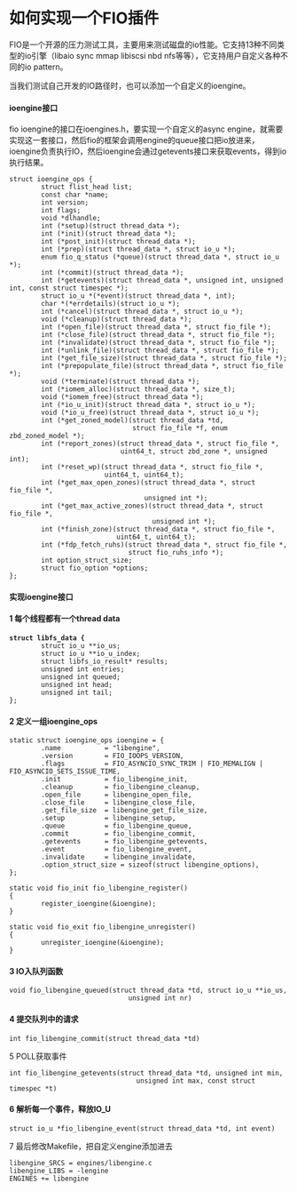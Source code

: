 # 如何实现一个FIO插件

FIO是一个开源的压力测试工具，主要用来测试磁盘的io性能。它支持13种不同类型的io引擎（libaio sync mmap libiscsi nbd nfs等等），它支持用户自定义各种不同的io pattern。

当我们测试自己开发的IO路径时，也可以添加一个自定义的ioengine。

#### ioengine接口

fio ioengine的接口在ioengines.h，要实现一个自定义的async engine，就需要实现这一套接口，然后fio的框架会调用engine的queue接口把io放进来，ioengine负责执行IO，然后ioengine会通过getevents接口来获取events，得到io执行结果。

```
struct ioengine_ops {
        struct flist_head list;
        const char *name;
        int version;
        int flags;
        void *dlhandle;
        int (*setup)(struct thread_data *);
        int (*init)(struct thread_data *);
        int (*post_init)(struct thread_data *);
        int (*prep)(struct thread_data *, struct io_u *);
        enum fio_q_status (*queue)(struct thread_data *, struct io_u *);
        int (*commit)(struct thread_data *);
        int (*getevents)(struct thread_data *, unsigned int, unsigned int, const struct timespec *);
        struct io_u *(*event)(struct thread_data *, int);
        char *(*errdetails)(struct io_u *);
        int (*cancel)(struct thread_data *, struct io_u *);
        void (*cleanup)(struct thread_data *);
        int (*open_file)(struct thread_data *, struct fio_file *);
        int (*close_file)(struct thread_data *, struct fio_file *);
        int (*invalidate)(struct thread_data *, struct fio_file *);
        int (*unlink_file)(struct thread_data *, struct fio_file *);
        int (*get_file_size)(struct thread_data *, struct fio_file *);
        int (*prepopulate_file)(struct thread_data *, struct fio_file *);
        void (*terminate)(struct thread_data *);
        int (*iomem_alloc)(struct thread_data *, size_t);
        void (*iomem_free)(struct thread_data *);
        int (*io_u_init)(struct thread_data *, struct io_u *);
        void (*io_u_free)(struct thread_data *, struct io_u *);
        int (*get_zoned_model)(struct thread_data *td,
                               struct fio_file *f, enum zbd_zoned_model *);
        int (*report_zones)(struct thread_data *, struct fio_file *,
                            uint64_t, struct zbd_zone *, unsigned int);
        int (*reset_wp)(struct thread_data *, struct fio_file *,
                        uint64_t, uint64_t);
        int (*get_max_open_zones)(struct thread_data *, struct fio_file *,
                                  unsigned int *);
        int (*get_max_active_zones)(struct thread_data *, struct fio_file *,
                                    unsigned int *);
        int (*finish_zone)(struct thread_data *, struct fio_file *,
                           uint64_t, uint64_t);
        int (*fdp_fetch_ruhs)(struct thread_data *, struct fio_file *,
                              struct fio_ruhs_info *);
        int option_struct_size;
        struct fio_option *options;
};
```

#### 实现ioengine接口

#### 1 每个线程都有一个thread data

<pre><code><strong>struct libfs_data {
</strong>        struct io_u **io_us;
        struct io_u **io_u_index;
        struct libfs_io_result* results;
        unsigned int entries;
        unsigned int queued;
        unsigned int head;
        unsigned int tail;
};
</code></pre>

#### 2 定义一组ioengine\_ops

```
static struct ioengine_ops ioengine = {
        .name           = "libengine",
        .version        = FIO_IOOPS_VERSION,
        .flags          = FIO_ASYNCIO_SYNC_TRIM | FIO_MEMALIGN | FIO_ASYNCIO_SETS_ISSUE_TIME,
        .init           = fio_libengine_init,
        .cleanup        = fio_libengine_cleanup,
        .open_file      = libengine_open_file,
        .close_file     = libengine_close_file,
        .get_file_size  = libengine_get_file_size,
        .setup          = libengine_setup,
        .queue          = fio_libengine_queue,
        .commit         = fio_libengine_commit,
        .getevents      = fio_libengine_getevents,
        .event          = fio_libengine_event,
        .invalidate     = libengine_invalidate,
        .option_struct_size = sizeof(struct libengine_options),
};

static void fio_init fio_libengine_register()
{
        register_ioengine(&ioengine);
}

static void fio_exit fio_libengine_unregister()
{
        unregister_ioengine(&ioengine);
}
```

#### 3 IO入队列函数

```
void fio_libengine_queued(struct thread_data *td, struct io_u **io_us,
                              unsigned int nr)
```

#### 4 提交队列中的请求

```
int fio_libengine_commit(struct thread_data *td)
```

5 POLL获取事件

```
int fio_libengine_getevents(struct thread_data *td, unsigned int min,
                                unsigned int max, const struct timespec *t)
```

#### 6 解析每一个事件，释放IO\_U

```
struct io_u *fio_libengine_event(struct thread_data *td, int event)
```

7 最后修改Makefile，把自定义engine添加进去

```
libengine_SRCS = engines/libengine.c
libengine_LIBS = -lengine
ENGINES += libengine
```
